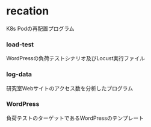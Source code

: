 # recation
K8s Podの再配置プログラム

### load-test
WordPressの負荷テストシナリオ及びLocust実行ファイル

### log-data
研究室Webサイトのアクセス数を分析したプログラム

### WordPress 
負荷テストのターゲットであるWordPressのテンプレート
